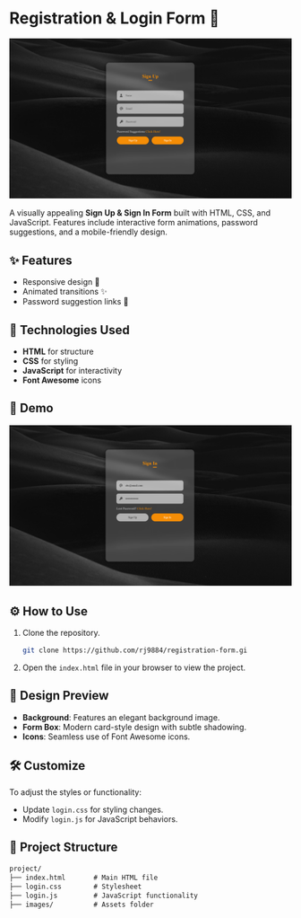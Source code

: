 # Registration & Login Form 🌟

![Project Preview](https://github.com/rj9884/registration-form/blob/main/images/Ui.png)

A visually appealing **Sign Up & Sign In Form** built with HTML, CSS, and JavaScript. Features include interactive form animations, password suggestions, and a mobile-friendly design.

## ✨ Features
- Responsive design 📱
- Animated transitions ✨
- Password suggestion links 🔑

## 🚀 Technologies Used
- **HTML** for structure
- **CSS** for styling
- **JavaScript** for interactivity
- **Font Awesome** icons

## 📸 Demo
![Form Demo](https://github.com/rj9884/registration-form/blob/main/images/demo.png)

## ⚙️ How to Use
1. Clone the repository.
   ```bash
   git clone https://github.com/rj9884/registration-form.gi
   ```
2. Open the `index.html` file in your browser to view the project.

## 🎨 Design Preview
- **Background**: Features an elegant background image.
- **Form Box**: Modern card-style design with subtle shadowing.
- **Icons**: Seamless use of Font Awesome icons.

## 🛠️ Customize
To adjust the styles or functionality:
- Update `login.css` for styling changes.
- Modify `login.js` for JavaScript behaviors.

## 📂 Project Structure
```
project/
├── index.html       # Main HTML file
├── login.css        # Stylesheet
├── login.js         # JavaScript functionality
├── images/          # Assets folder
```

